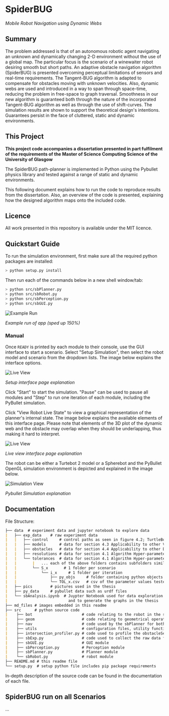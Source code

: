 # SpiderBUG 
_Mobile Robot Navigation using Dynamic Webs_

## Summary

The problem addressed is that of an autonomous robotic agent navigating an unknown and dynamically changing 2-D environment without the use of a global map. The particular focus is the scenario of a winewaiter robot desiring smooth but short paths. An adaptive obstacle navigation algorithm (SpiderBUG) is presented overcoming perceptual limitations of sensors and real-time requirements. The Tangent-BUG algorithm is adapted to compensate for obstacles moving with unknown velocities. Also, dynamic webs are used and introduced in a way to span through space-time, reducing the problem in free-space to graph traversal. Smoothness in our new algorithm is guaranteed both through the nature of the incorporated Tangent-BUG algorithm as well as through the use of shift-curves. The simulation results are shown to support the theoretical design's intentions. Guarantees persist in the face of cluttered, static and dynamic environments.

## This Project

**This project code accompanies a dissertation presented in part fulfilment of the requirements of the Master of Science Computing Science of the University of Glasgow**

The SpiderBUG path-planner is implemented in Python using the Pybullet physics library and tested against a range of static and dynamic environments.

This following document explains how to run the code to reproduce results from the dissertation. Also, an overview of the code is presented, explaining how the designed algorithm maps onto the included code.

## Licence

All work presented in this repository is available under the MIT licence.

## Quickstart Guide

To run the simulation environment, first make sure all the required python packages are installed:

``` bash
> python setup.py install
```

Then run each of the commands below in a new shell window/tab:

``` bash
> python src/sbPlanner.py
> python src/sbRobot.py
> python src/sbPerception.py
> python src/sbGUI.py
```

![Example Run](https://raw.githubusercontent.com/the-jojo/SpiderBUG/master/md_files/overview.gif "Usage of Simulation Environment")

*Example run of app (sped up 150%)*

### Manual

Once `READY` is printed by each module to their console, use the GUI interface to start a scenario. Select "Setup Simulation", then select the robot model and scenario from the dropdown lists. The image below explains the interface options.

![Live View](https://raw.githubusercontent.com/the-jojo/SpiderBUG/master/md_files/setup_page.PNG "Setup Page Explanation")

*Setup interface page explanation*

Click "Start" to start the simulation. "Pause" can be used to pause all modules and "Step" to run one iteration of each module, including the PyBullet simulation.

Click "View Robot Live State" to view a graphical representation of the planner's internal state. The image below explains the available elements of this interface page. Please note that elements of the 3D plot of the dynamic web and the obstacle may overlap when they should be underlapping, thus making it hard to interpret. 

![Live View](https://raw.githubusercontent.com/the-jojo/SpiderBUG/master/md_files/live_view.PNG "Live View Page Explanation")

*Live view interface page explanation*

The robot can be either a Turtebot 2 model or a Spherebot and the PyBullet OpenGL simulation environment is depicted and explained in the image below.

![Simulation View](https://raw.githubusercontent.com/the-jojo/SpiderBUG/master/md_files/pybullet.PNG "Pybullet Simulation Explanation")

*Pybullet Simulation explanation* 

## Documentation

File Structure:
 
``` markdown
├── data  # experiment data and jupyter notebook to explore data
|   ├── exp_data    # raw experiment data
|   |   ├── control     # control paths as seen in figure 4.2; TurtleBot model run once on all scenarios
|   |   ├── models      # data for section 4.3 Applicability to other Vehicular Movement Models
|   |   ├── obstacles   # data for section 4.4 Applicability to other Dynamic Environments
|   |   ├── resolutions # data for section 4.1 Algorithm Hyper-parameters - h_tolerance, d_tolerance
|   |   └── tolerances  # data for section 4.1 Algorithm Hyper-parameters - h_resolution
|   |       |   ... each of the above folders contains subfolders similar to the structure below ...
|   |       └── S_x       # 1 folder per scenario
|   |           └── i_x     # 1 folder per iteration
|   |               ├── py_objs     # folder containing python objects of the executed path and update intervals 
|   |               └── TOL_x.csv   # csv of the parameter values tested, corresponding python object files and final state
|   ├── pics        # pictures used in the thesis
|   ├── py_data     # pybullet data such as urdf files
|   └── sbAnalysis.ipynb  # Juypter Notebook used for data exploration 
|                           and to generate the graphs in the thesis
├── md_files # images embedded in this readme
├── src      # python source code
|    ├── bot                      # code relating to the robot in the simulation and the setup of the scenarios
|    ├── geom                     # code relating to geometrical operations (SpiderBUG's MTG mode)
|    ├── nav                      # code used by the sbPlanner for both the MTG and BF modes
|    ├── utils                    # configuration files, utility functions and Dubins path code
|    ├── intersection_profiler.py # code used to profile the obstacleSegment.get_intersect_with_path_3d() function for section 3.3.3 of the thesis
|    ├── sbExp.py                 # code used to collect the raw data for all the experiments
|    ├── sbGUI.py                 # GUI module
|    ├── sbPerception.py          # Perception module
|    ├── sbPlanner.py             # Planner module
|    └── sbRobot.py               # robot module
├── README.md # this readme file 
└── setup.py  # setup python file includes pip package requirements
```

In-depth description of the source code can be found in the documentation of each file. 

## SpiderBUG run on all Scenarios

...
